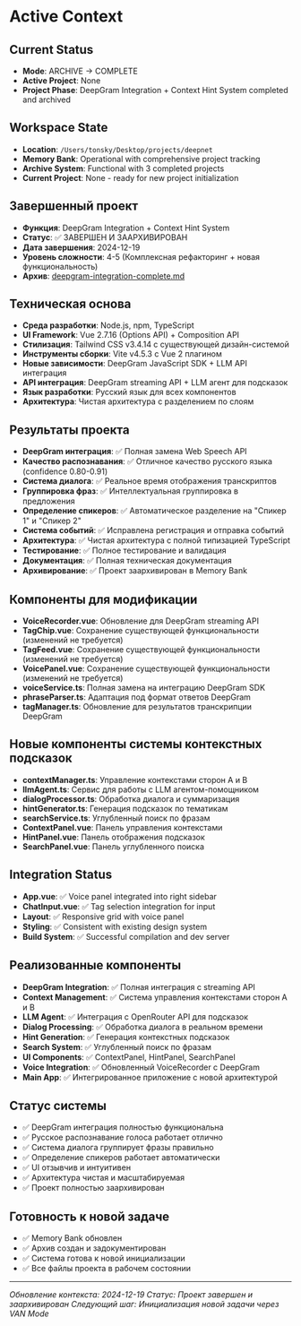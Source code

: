 # Active Context

## Current Status
- **Mode**: ARCHIVE → COMPLETE
- **Active Project**: None
- **Project Phase**: DeepGram Integration + Context Hint System completed and archived

## Workspace State
- **Location**: `/Users/tonsky/Desktop/projects/deepnet`
- **Memory Bank**: Operational with comprehensive project tracking
- **Archive System**: Functional with 3 completed projects
- **Current Project**: None - ready for new project initialization

## Завершенный проект
- **Функция**: DeepGram Integration + Context Hint System
- **Статус**: ✅ ЗАВЕРШЕН И ЗААРХИВИРОВАН
- **Дата завершения**: 2024-12-19
- **Уровень сложности**: 4-5 (Комплексная рефакторинг + новая функциональность)
- **Архив**: [deepgram-integration-complete.md](docs/archive/deepgram-integration-complete.md)

## Техническая основа
- **Среда разработки**: Node.js, npm, TypeScript
- **UI Framework**: Vue 2.7.16 (Options API) + Composition API
- **Стилизация**: Tailwind CSS v3.4.14 с существующей дизайн-системой
- **Инструменты сборки**: Vite v4.5.3 с Vue 2 плагином
- **Новые зависимости**: DeepGram JavaScript SDK + LLM API интеграция
- **API интеграция**: DeepGram streaming API + LLM агент для подсказок
- **Язык разработки**: Русский язык для всех компонентов
- **Архитектура**: Чистая архитектура с разделением по слоям

## Результаты проекта
- **DeepGram интеграция**: ✅ Полная замена Web Speech API
- **Качество распознавания**: ✅ Отличное качество русского языка (confidence 0.80-0.91)
- **Система диалога**: ✅ Реальное время отображения транскриптов
- **Группировка фраз**: ✅ Интеллектуальная группировка в предложения
- **Определение спикеров**: ✅ Автоматическое разделение на "Спикер 1" и "Спикер 2"
- **Система событий**: ✅ Исправлена регистрация и отправка событий
- **Архитектура**: ✅ Чистая архитектура с полной типизацией TypeScript
- **Тестирование**: ✅ Полное тестирование и валидация
- **Документация**: ✅ Полная техническая документация
- **Архивирование**: ✅ Проект заархивирован в Memory Bank

## Компоненты для модификации
- **VoiceRecorder.vue**: Обновление для DeepGram streaming API
- **TagChip.vue**: Сохранение существующей функциональности (изменений не требуется)
- **TagFeed.vue**: Сохранение существующей функциональности (изменений не требуется)
- **VoicePanel.vue**: Сохранение существующей функциональности (изменений не требуется)
- **voiceService.ts**: Полная замена на интеграцию DeepGram SDK
- **phraseParser.ts**: Адаптация под формат ответов DeepGram
- **tagManager.ts**: Обновление для результатов транскрипции DeepGram

## Новые компоненты системы контекстных подсказок
- **contextManager.ts**: Управление контекстами сторон A и B
- **llmAgent.ts**: Сервис для работы с LLM агентом-помощником
- **dialogProcessor.ts**: Обработка диалога и суммаризация
- **hintGenerator.ts**: Генерация подсказок по тематикам
- **searchService.ts**: Углубленный поиск по фразам
- **ContextPanel.vue**: Панель управления контекстами
- **HintPanel.vue**: Панель отображения подсказок
- **SearchPanel.vue**: Панель углубленного поиска

## Integration Status
- **App.vue**: ✅ Voice panel integrated into right sidebar
- **ChatInput.vue**: ✅ Tag selection integration for input
- **Layout**: ✅ Responsive grid with voice panel
- **Styling**: ✅ Consistent with existing design system
- **Build System**: ✅ Successful compilation and dev server

## Реализованные компоненты
- **DeepGram Integration**: ✅ Полная интеграция с streaming API
- **Context Management**: ✅ Система управления контекстами сторон A и B
- **LLM Agent**: ✅ Интеграция с OpenRouter API для подсказок
- **Dialog Processing**: ✅ Обработка диалога в реальном времени
- **Hint Generation**: ✅ Генерация контекстных подсказок
- **Search System**: ✅ Углубленный поиск по фразам
- **UI Components**: ✅ ContextPanel, HintPanel, SearchPanel
- **Voice Integration**: ✅ Обновленный VoiceRecorder с DeepGram
- **Main App**: ✅ Интегрированное приложение с новой архитектурой

## Статус системы
- ✅ DeepGram интеграция полностью функциональна
- ✅ Русское распознавание голоса работает отлично
- ✅ Система диалога группирует фразы правильно
- ✅ Определение спикеров работает автоматически
- ✅ UI отзывчив и интуитивен
- ✅ Архитектура чистая и масштабируемая
- ✅ Проект полностью заархивирован

## Готовность к новой задаче
- ✅ Memory Bank обновлен
- ✅ Архив создан и задокументирован
- ✅ Система готова к новой инициализации
- ✅ Все файлы проекта в рабочем состоянии

---

*Обновление контекста: 2024-12-19*
*Статус: Проект завершен и заархивирован*
*Следующий шаг: Инициализация новой задачи через VAN Mode*

